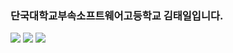 ### 단국대학교부속소프트웨어고등학교 김태일입니다.

<!--
**sunit1026333/sunit1026333** is a ✨ _special_ ✨ repository because its `README.md` (this file) appears on your GitHub profile.

Here are some ideas to get you started:

- 🔭 I’m currently working on ...
- 🌱 I’m currently learning ...
- 👯 I’m looking to collaborate on ...
- 🤔 I’m looking for help with ...
- 💬 Ask me about ...
- 📫 How to reach me: ...
- 😄 Pronouns: ...
- ⚡ Fun fact: ...
-->

<a href="https://www.instagram.com/gerrard_taeil._/" target="_blank"><img src="https://img.shields.io/badge/instagram-E4405F?style=flat-square&logo=Instagram&logoColor=white"/></a>
<a href="https://www.youtube.com/channel/UCTikHent_bukHu2muDOQRrw" target="_blank"><img src="https://img.shields.io/badge/YouTube-FF0000?style=flat-square&logo=YouTube&logoColor=white"/></a>
<img src="https://img.shields.io/badge/C++-00599C?style=flat-square&logo=c&logoColor=white"/>
